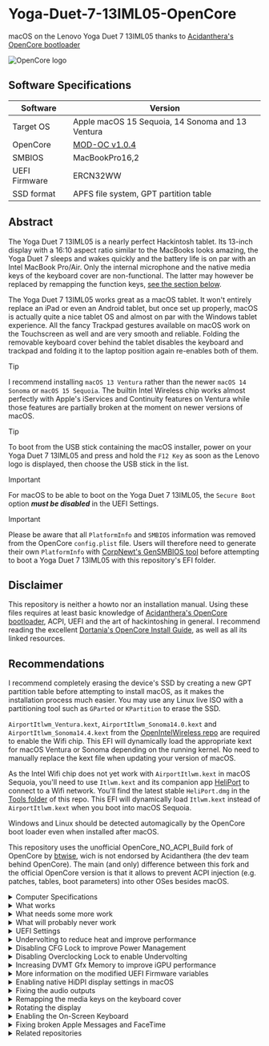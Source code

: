 # Yoga-Duet-7-13IML05-OpenCore
 macOS on the Lenovo Yoga Duet 7 13IML05 thanks to [Acidanthera's OpenCore bootloader](https://github.com/acidanthera/OpenCorePkg) 

![OpenCore logo](https://github.com/acidanthera/OpenCorePkg/raw/master/Docs/Logos/OpenCore_with_text_Small.png)
  
## Software Specifications
| Software         | Version                            |
| ---------------- | ---------------------------------- |
| Target OS        | Apple macOS 15 Sequoia, 14 Sonoma and 13 Ventura |
| OpenCore         | [MOD-OC v1.0.4](https://github.com/wjz304/OpenCore_NO_ACPI_Build/releases/download/1.0.4_3889c5a/OpenCore-Mod-1.0.4-RELEASE.zip) |
| SMBIOS           | MacBookPro16,2 |
| UEFI Firmware    | ERCN32WW |
| SSD format       | APFS file system, GPT partition table |

## Abstract
The Yoga Duet 7 13IML05 is a nearly perfect Hackintosh tablet. Its 13-inch display with a 16:10 aspect ratio similar to the MacBooks looks amazing, the Yoga Duet 7 sleeps and wakes quickly and the battery life is on par with an Intel MacBook Pro/Air. Only the internal microphone and the native media keys of the keyboard cover are non-functional. The latter may however be replaced by remapping the function keys, [see the section below](https://github.com/jlempen/Yoga-Duet-7-13IML05-OpenCore#remapping-the-media-keys-on-the-keyboard-cover).

The Yoga Duet 7 13IML05 works great as a macOS tablet. It won't entirely replace an iPad or even an Android tablet, but once set up properly, macOS is actually quite a nice tablet OS and almost on par with the Windows tablet experience. All the fancy Trackpad gestures available on macOS work on the Touchscreen as well and are very smooth and reliable. Folding the removable keyboard cover behind the tablet disables the keyboard and trackpad and folding it to the laptop position again re-enables both of them.

> [!TIP]
> I recommend installing `macOS 13 Ventura` rather than the newer `macOS 14 Sonoma` or `macOS 15 Sequoia`. The builtin Intel Wireless chip works almost perfectly with Apple's iServices and Continuity features on Ventura while those features are partially broken at the moment on newer versions of macOS.

> [!TIP]
> To boot from the USB stick containing the macOS installer, power on your Yoga Duet 7 13IML05 and press and hold the `F12 Key` as soon as the Lenovo logo is displayed, then choose the USB stick in the list.

> [!IMPORTANT]
> For macOS to be able to boot on the Yoga Duet 7 13IML05, the `Secure Boot` option  _**must be disabled**_ in the UEFI Settings.

> [!IMPORTANT]
> Please be aware that all `PlatformInfo` and `SMBIOS` information was removed from the OpenCore `config.plist` file. Users will therefore need to generate their own `PlatformInfo` with [CorpNewt's GenSMBIOS tool](https://github.com/corpnewt/GenSMBIOS) before attempting to boot a Yoga Duet 7 13IML05 with this repository's EFI folder.

## Disclaimer
This repository is neither a howto nor an installation manual. Using these files requires at least basic knowledge of [Acidanthera's OpenCore bootloader](https://github.com/acidanthera/OpenCorePkg), ACPI, UEFI and the art of hackintoshing in general. I recommend reading the excellent [Dortania's OpenCore Install Guide](https://dortania.github.io/OpenCore-Install-Guide), as well as all its linked resources.

## Recommendations
I recommend completely erasing the device's SSD by creating a new GPT partition table before attempting to install macOS, as it makes the installation process much easier. You may use any Linux live ISO with a partitioning tool such as `GParted` or `KPartition` to erase the SSD.

`AirportItlwm_Ventura.kext`, `AirportItlwm_Sonoma14.0.kext` and `AirportItlwm_Sonoma14.4.kext` from the [OpenIntelWireless repo](https://github.com/OpenIntelWireless/itlwm) are required to enable the Wifi chip. This EFI will dynamically load the appropriate kext for macOS Ventura or Sonoma depending on the running kernel. No need to manually replace the kext file when updating your version of macOS. 

As the Intel Wifi chip does not yet work with `AirportItlwm.kext` in macOS Sequoia, you'll need to use `Itlwm.kext` and its companion app [HeliPort](https://github.com/OpenIntelWireless/HeliPort/releases) to connect to a Wifi network. You'll find the latest stable `HeliPort.dmg` in the [Tools folder](https://github.com/jlempen/Yoga-Duet-7-13IML05-OpenCore/blob/main/Tools/HeliPort_v1.5.dmg) of this repo. This EFI will dynamically load `Itlwm.kext` instead of `AirportItlwm.kext` when you boot into macOS Sequoia.

Windows and Linux should be detected automagically by the OpenCore boot loader even when installed after macOS.

This repository uses the unofficial OpenCore_NO_ACPI_Build fork of OpenCore by [btwise](https://gitee.com/btwise/OpenCore_NO_ACPI), wich is not endorsed by Acidanthera (the dev team behind OpenCore). The main (and only) difference between this fork and the official OpenCore version is that it allows to prevent ACPI injection (e.g. patches, tables, boot parameters) into other OSes besides macOS.

<details>
  <summary>Computer Specifications</summary>
  
## Computer Specifications
| Device           | Hardware                           |
| ---------------- | ---------------------------------- |
| CPU              | Intel Core i7-10510U (1.8 - 4.9 GHz, Comet Lake) |
| iGPU             | Intel UHD Graphics 620 |
| Audio            | Realtek ALC 287 |
| RAM              | 2x8 GB DDR4 2666 MHz |
| Wifi + Bluetooth | Wifi 6 AX201, Bluetooth 5.0 |
| Storage          | M.2 2242 Samsung PM981 NVMe PCIe 1 TB SSD (unsupported), replaced with a Kioxia BG4 NVMe PCIe 1 TB SSD |
| Left USB-C 3.2 Gen 1 ports | Support Data Transfer, Power Delivery 3.0 and DisplayPort 1.2 |
| Right USB-C 3.2 Gen 1 | Support Data Transfer & Always On |
| USB-A 3.0| |
| Cameras | 5 MPix front and rear cameras |
| Keyboard / Trackpad | |
| Display | 13 inch 16:10, 2160x1350 IPS 450 nits Multitouch |
| Battery | 41 Wh Li-Polymer |
| Accelerometers, gyroscopes, ambient light sensors | |
</details>

<details>
  <summary>What works</summary>
  
## What works
- [x] CPU power management
- [x] CPU SpeedStep
- [x] iGPU with full acceleration (`AAPL,ig-platform-id 0400A53E`, `device-id A53E0000`)
- [x] SSD drive
- [x] Sleep/hibernate and wake
- [x] USB-C ports with hotplug
- [x] WLAN
- [x] Bluetooth
- [x] Front and rear cameras
- [x] Internal stereo speakers (`VoodooHDA.kext` or `AppleALC.kext`, [see notes below](https://github.com/jlempen/Yoga-Duet-7-13IML05-OpenCore#fixing-the-audio-outputs))
- [x] Headphones output
- [x] Power and volume keys on the tablet
- [x] Trackpad with native multi-touch gestures
- [x] Touchscreen
- [x] Battery percentage and cycle count
- [x] USB Type-C Power Delivery
</details>

<details>
  <summary>What needs some more work</summary>
  
## What needs some more work
- [ ] MicroSD Card Reader
- [ ] Native media keys on the keyboard cover
- [ ] Accelerometers, gyroscope
</details>

<details>
  <summary>What will probably never work</summary>
  
## What will probably never work
- [ ] Internal Microphone
- [ ] IR Camera (Windows Hello)
</details>

<details>
  <summary>UEFI Settings</summary>
  
## UEFI Settings
To enter the UEFI Settings, power on your Yoga Duet 7 13IML05 and press and hold the `F2 Key` as soon as the Lenovo logo is displayed on the screen.

The `Secure Boot` setting ***must be disabled to boot macOS***.

All other settings may remain on their default values and won't prevent macOS from booting, but keep in mind that every disabled device saves power and increases the battery runtime. For example, as the fingerprint reader won't work in macOS, disabling the device in the UEFI Settings is recommended unless you plan on using another operating system on the device as well. 
</details>

<details>
  <summary>Undervolting to reduce heat and improve performance</summary>
  
## Undervolting to reduce heat and improve performance
The `VoltageShift.kext` undervolting tool is already included and enabled in this repository's `Kexts` folder. To be able to launch the `voltageshift` command line tool from anywhere, copy [VoltageShift from the Tools folder](https://github.com/jlempen/Yoga-Duet-7-13IML05-OpenCore/blob/main/Tools/VoltageShift-EFI.zip) to your `/usr/local/bin` folder by entering `sudo cp voltageshift /usr/local/bin/` in the macOS terminal after navigating to the folder where you downloaded and unzipped the `voltageshift` executable file.

Please refer to the instructions found in the [VoltageShift repository](https://github.com/sicreative/VoltageShift), as well as to the excellent howto found in [zearp's repository](https://github.com/zearp/Nucintosh#undervolting).

Once you have found an undervolting configuration that works well on your device, make it permanent by entering the following command in the terminal after navigating to the folder where you downloaded and unzipped the `VoltageShift-EFI.zip` file:
> sudo ./voltageshift buildlaunchd -120 -50 -80 0 0 0 1 28 18 0.002 60

The above undervolting values are only an example and shouldn't be used on your system.
</details>

<details>
  <summary>Disabling CFG Lock to improve Power Management</summary>
  
## Disabling CFG Lock to improve Power Management
1. Boot into OpenCore
2. Press Space to see the list of tools
3. Select `Disable CFG Lock`
4. Press enter
5. Restart

To verify this worked, press Space and select the `Check CFG Lock State` tool -- if it was successful, you'll see:

> This firmware has UNLOCKED MSR 0xE2 register!

Finally, edit `config.plist` and set `Kernel -> Quirks -> AppleCpuPmCfgLock` and `Kernel -> Quirks -> AppleXcpmCfgLock` to `false` and reboot.
</details>

<details>
  <summary>Disabling Overclocking Lock to enable Undervolting</summary>
  
## Disabling Overclocking Lock to enable Undervolting
1. Boot into OpenCore
2. Press Space to see the list of tools
3. Select `Disable Overclocking Lock`
4. Press enter
5. Restart
</details>

<details>
  <summary>Increasing DVMT Gfx Memory to improve iGPU performance</summary>
  
## Increasing DVMT Gfx Memory to improve iGPU performance
1. Boot into OpenCore
2. Press Space to see the list of tools
3. Select `Set DVMT to 64M`
4. Press enter
5. Then select `Set Total GFX Mem to MAX`
6. Press enter
7. Restart

Finally, edit `config.plist` and delete or comment out `framebuffer-fbmem` and `framebuffer-stolenmem` in `Device Properties -> Add -> PciRoot(0x0)/Pci(0x2,0x0)` and restart.
</details>

<details>
  <summary>More information on the modified UEFI Firmware variables</summary>
  
## More information on the modified UEFI Firmware variables 
| VarName | VarOffset | VarStore | From | To |
| ---------------- | -- | -- | --------- | --------- |
| CFG Lock | 0x3E | 0x3 (CpuSetup) | 0x1 (Enabled) | 0x0 (Disabled) |
| Overclocking Lock | 0xDA | 0x3 (CpuSetup) | 0x1 (Enabled) | 0x0 (Disabled) |
| VT-d | 0x10B | 0x2 (SaSetup) | 0x1 (Enabled) | 0x0 (Disabled) |
| DVMT Pre-Allocated | 0x107 | 0x2 (SaSetup) | 0x1 (32M) | 0x2 (64M) |
| DVMT Total Gfx Mem | 0x108 | 0x2 (SaSetup) | 0x2 (256M) | 0x3 (MAX) |

To revert all changes made to the UEFI Firmware variables to their default values, enable the corresponding entries in the `config.plist` file under `Misc` -> `Tools`, restart to the OpenCore menu, press space to see the list of tools and revert the changes by launching the option you wish to revert to its default value:
- `Enable CFG Lock`
- `Enable Overclocking Lock`
- `Set DVMT to default (32M)`
- `Set Total GFX Mem to default (256M)`

Repeat for every UEFI variable you wish to revert to its default value.

***Please be aware that you need to revert any changes made to your `config.plist` file before reverting the UEFI variables to their default values, or macOS won't boot anymore!***
</details>

<details>
  <summary>Enabling native HiDPI display settings in macOS</summary>
  
## Enabling native HiDPI display settings in macOS
On the installed macOS system, the default display resolution is already "Retina", as the native 3000x2000 resolution is scaled down to 1500x1000. To enable a few more native HiDPI settings in the Display Preferences of macOS, download and run the [one-key-hidpi](https://github.com/jlempen/one-key-hidpi) script and select the option `(6) 3000x2000 Display`.
I also recommend downloading and installing [BetterDisplay](https://github.com/waydabber/BetterDisplay) to change and manage the display resolutions on the Yoga Duet 7 13IML05.
</details>

<details>
  <summary>Fixing the audio outputs</summary>

## Fixing the audio outputs
### AppleALC
Using Acidanthera's [AppleALC.kext](https://github.com/acidanthera/AppleALC) to enable the internal speakers and headphones outputs is a nightmare on the Yoga Duet 7. I managed to get it mostly working by sending specific alc-verbs to the ALC287 (alcid=11) codec, but the power amp for the speakers enters some kind of low power state when running on battery after about 20 seconds. It is possible to wake up the amp by sending the same alc-verbs to the codec every 20 seconds, which is ridiculous. The amp doesn't enter low power mode when the laptop is running on the power adapter and the headphones output seems to be always active, even on battery power. Moreover, I haven't been able to make the outputs stereo. As I've spent way too much time trying to make this work, I'm giving up on `AppleALC` on the Yoga Duet 7.

For those who want to play around with `AppleALC` on the Yoga Duet 7, you'll have to download and copy the [AppleALC.kext](https://github.com/acidanthera/AppleALC/releases) into your EFI's `Kexts` folder and add it to the `Kernel -> Add` section of your `config.plist` file. Then add the boot arguments `alcid=11` and `alcverbs=1` to the `boot-args` in the `NVRAM -> Add -> 7C436110-AB2A-4BBB-A880-FE41995C9F82` section of your `config.plist` file. Now download and install my [YogaDuet7ALCVerbs launch daemon](https://github.com/jlempen/Yoga-Duet-7-13IML05-OpenCore/blob/main/Sound%20Fix/YogaDuet7ALCVerbs.zip) which will launch on boot to check every 20 seconds if audio is supposed to be playing and send the specific alc verbs to the audio codec to enable sound output from the speakers. Don't forget to uninstall the `VoodooHDA driver` and `AudioSwitcher utility` before installing and playing around with `AppleALC`...

### VoodooHDA
[VoodooHDA](https://github.com/CloverHackyColor/VoodooHDA) is way easier to set up and works just fine. 

Simply download, unzip and run my [VoodooHDA installer](https://github.com/jlempen/Yoga-Duet-7-13IML05-OpenCore/blob/main/Sound%20Fix/VoodooHDA.zip). The installer will first ask for your password, then macOS will popup a notification asking you to allow the installation of a new kernel extension in the `Privacy & Security` pane of the `System Settings`. Then macOS will tell you it needs to reboot to enable the kernel extension. Agree to everything, reboot and you're done! 

If for whatever reason you wish to uninstall the `VoodooHDA` driver, run the installer again, select "Uninstall", then reboot.

As `VoodooHDA` will not switch automatically between the headphones jack and the internal speakers, you'll have to switch the output manually in the `Sound` pane of the `System Settings` or in the `Audio MIDI Setup` utility.

I wrote a small launch daemon which will take care of that automatically on boot by running [Devon Weller's AudioSwitcher utility](https://github.com/deweller/switchaudio-osx). Simply download, unzip and run my [AudioSwitcher installer](https://github.com/jlempen/Yoga-Duet-7-13IML05-OpenCore/blob/main/Sound%20Fix/AudioSwitcher.zip). Reboot and you're done!

If for whatever reason you wish to uninstall the `AudioSwitcher` utility, run the installer again, select "Uninstall", then reboot.

Both my `VoodooHDA` and `AudioSwitcher` installers will trigger MacOS's quarantine system on launch. This is meant to protect the user from installing unsigned software downloaded from the net. To easily circumvent this protection, simply open a Terminal, enter 
```
xattr -d com.apple.quarantine 
```
and drag the installer to the Terminal window, then press the "Enter" key. Make sure there's a `space` after the above command before dragging the installer to the Terminal window. Now you can launch the installer without macOS bitching about the installer being potentially unsafe.
</details>

<details>
   <summary>Remapping the media keys on the keyboard cover</summary>

## Remapping the media keys on the keyboard cover
As the native media keys on the keyboard cover are not functional yet (I'm pretty sure they used to work in macOS Monterey), simply remap the media keys to the function keys or any other keys or key combinations using the excellent open source [Karabiner-Elements keyboard customizer](https://karabiner-elements.pqrs.org/).

The `Mic Mute` (F4) and `Airplane Mode` (F8) keys do not emit any keycode. However, all the other native media keys emit keycodes that are seen by the `Karabiner-EventViewer`. `Mute` (F1), `Volume Down` (F2), `Volume Up` (F3), `Brightness Down` (F5), `Brightness Up` (F6) and `Calculator` (F12) emit a `consumer_key_code` and the remaining keys emit keycodes which emulate various key combinations. 

The keys emitting key combinations are most certainly remappable, but as they are of no use to me, I haven't bothered to try yet. Moreover, the keys emitting a `consumer_key_code` should also be remappable, but somehow it doesn't seem to work. [The issue](https://github.com/pqrs-org/Karabiner-Elements/issues/3374#issuecomment-2491381424) is referenced in the `Karabiner-Elements` GitHub repo.

For some odd reason, all the native media keys on the keyboard cover start working just fine if you also enable the `Duet 7 USB Composite Device (SIPODEV)` trackpad in the `Devices` section of `Karabiner-Elements`. However, this makes the trackpad go totally crazy and I haven't been able to find a way to fix this problem. There must be some compatibility issue between `VoodooI2C.kext` and/or `VoodooI2CHID.kext` and the `Karabiner DriverKit VirtualHIDPointing 1.8.0 (pqrs.org)` driver installed by `Karabiner-Elements`. [This issue](https://github.com/pqrs-org/Karabiner-Elements/issues/4041) is also referenced in the `Karabiner-Elements` GitHub repo.
</details>

<details>
  <summary>Rotating the display</summary>
  
## Rotating the display
### Rotating the display with the Display Rotation Menu widget
[Display Rotation Menu](https://www.magesw.com/displayrotation/) by Mage Software is a free app designed to quickly rotate the display between Landscape, Portrait, Landscape Flipped or Portrait Flipped right from a menu bar widget. There's also a handy keyboard shortcut to rotate the display back to Landscape: `CTRL-OPTION-COMMAND-0` (as in "zero").

<img width="282" alt="Display Rotation Menu" src="https://github.com/user-attachments/assets/ac058eda-6a75-4979-9f3c-907a8837f07f">

The first time you rotate the display to a portrait orientation, the resolution is set to 1280x1920, which is way too small for the SGO2's display. You'll need to head over to the `Displays` tab in the `System Settings` and set the only other available resolution, 640x960, which is quite perfect on our Yoga Duet 7 in portrait orientation.

However, once the display is in portrait orientation, it is very likely that the menu bar will not be able to show the Display Rotation Menu widget anymore because there's not enough space to display every widget in the narrow portrait-mode menu bar. To fix this, hold down the `Command` key while dragging the Display Rotation Menu widget next to the macOS `Control Center` widget. If there is still not enough space to show the widget, you could also change the size of the clock by disabling the `Show date` and/or `Show the day of the week` items or even change the style of the clock to `Analog` in the `Clock Options` of macOS.

[Download Mage Software's Display Rotation Menu v1.5](https://www.magesw.com/displayrotation/DisplayRotationMenu_1.5.zip)

### Rotating the display with BetterTouchTool
[BetterTouchTool](https://folivora.ai/) by folivora.ai is a great, feature packed app that allows you to customize various input devices on your Mac.

With BetterTouchTool, you could define customised Trackpad/Touchscreen gestures to rotate your Yoga Duet 7's display. 

You could for instance assign a Four-Finger Double-Tap gesture to the Display Rotation Menu widget's keyboard shortcut `CTRL-OPTION-COMMAND-0` (as in "zero") to switch back to landscape orientation. 

Or you could use BetterTouchTool together with jakehilborn's [displayplacer command line tool](https://github.com/jakehilborn/displayplacer) to define Rotate Left and Rotate Right gestures which would execute Async, non blocking Terminal Commands such as `/usr/local/bin/displayplacer degree:0` for landscape orientation and `/usr/local/bin/displayplacer degree:90` for portrait orientation.

[Download BetterTouchTool](https://folivora.ai/releases/BetterTouchTool.zip) by folivora.ai

[Download displayplacer](https://github.com/jakehilborn/displayplacer/releases/tag/v1.4.0) by jakehilborn
</details>

<details>
  <summary>Enabling the On-Screen Keyboard</summary>
  
## Enabling the On-Screen Keyboard
macOS has a very nice On-Screen Keyboard readily available in the Accessibility Settings. To enable it, navigate to `System Settings -> Accessibility -> Accessibility Keyboard -> Enable`. When you minimize the keyboard, it shrinks down to a small button that can be dragged to a convenient location in a corner of the screen. There are plenty of options to configure the keyboard to your liking.

### Enabling the On-Screen Keyboard on the Lock Screen
Navigate to `System Settings -> Lock Screen -> Accessibility Options -> Accessibility Keyboard -> Enable` to enable the On-Screen Keyboard on the Lock Screen.

### Showing/hiding the On-Screen Keyboard with touchscreen gestures
The most convenient way to show/hide the On-Screen Keyboard when using the Yoga Duet 7 as a tablet is with a touchscreen gesture. Here's how to set this up: navigate to `System Settings -> Accessibility -> Shortcuts` and uncheck every option but `Accessibility Keyboard`. This enables the keyboard shortcut `OPTION-COMMAND-F5` to show/hide the On-Screen Keyboard. Now use [BetterTouchTool](https://folivora.ai/) to assign this keyboard shortcut to a Trackpad/Touchscreen gesture. 
</details>

<details>
  <summary>Fixing broken Apple Messages and FaceTime</summary>
  
## Fixing broken Apple Messages and FaceTime
To fix issues with Apple Messages and FaceTime related to the [Intel Wireless driver](https://github.com/OpenIntelWireless/itlwm) on macOS Sonoma and Sequoia, disable all `AirportItlwm-***.kext` entries under `Kernel -> Add` in your `config.plist` file and use the [itlwm_v2.3.0_stable.kext.zip](https://github.com/OpenIntelWireless/itlwm/releases/download/v2.3.0/itlwm_v2.3.0_stable.kext.zip) and its companion app [HeliPort](https://github.com/OpenIntelWireless/HeliPort/releases/download/v1.5.0/HeliPort.dmg) instead.
The latest version 2.3.0 of `itlwm.kext` is already included in the Kext folder and `config.plist` file.

In addition to the above, to enable `itlwm.kext` under macOS Ventura and macOS Sonoma, you need to delete any text (i.e. `24.0.0` and `24.99.99` respectively) in the `MinKernel` and `MaxKernel` fields under `Kernel -> Add -> itlwm.kext` in your `config.plist` file.
</details>

<details>
  <summary>Related repositories</summary>
  
## Related repositories
* https://github.com/jlempen/Yoga-Duet-7-13IML05-OpenCore
</details>
